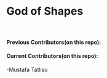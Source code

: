 # God of Shapes
 
#### Previous Contributors(on this repo):


#### Current Contributors(on this repo):
-Mustafa Tatlisu
